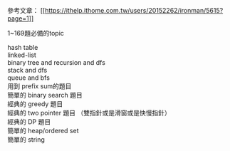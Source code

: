 

參考文章：
[[https://ithelp.ithome.com.tw/users/20152262/ironman/5615?page=1]]



1~169題必備的topic

hash table  
linked-list  
binary tree and recursion and dfs  
stack and dfs  
queue and bfs  
用到 prefix sum的題目  
簡單的 binary search 題目  
經典的 greedy 題目  
經典的 two pointer 題目 （雙指針或是滑窗或是快慢指針）  
經典的 DP 題目  
簡單的 heap/ordered set  
簡單的 string